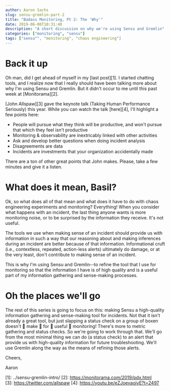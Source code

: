 ```yaml
---
author: Aaron Sachs
slug: sensu-gremlin-part-2
title: "Badass Monitoring, Pt 2: The 'Why'"
date: 2019-06-06T10:31:40
description: "A short discussion on why we're using Sensu and Gremlin"
categories: ["monitoring", "sensu"]
tags: ["sensu"", "monitoring", "chaos engineering"]
---
```


# Back it up

Oh man, did I get ahead of myself in my [last post][1]. I started chatting tools, and I realize now that I really should have been talking more about why I'm using Sensu and Gremlin. But it didn't occur to me until this past week at [Monitorama][2].

[John Allspaw][3] gave the keynote talk (Taking Human Performance Seriously) this year. While you can watch the talk [here][4], I'll highlight a few points here:

* People will pursue what they think will be productive, and won't pursue that which they feel isn't productive
* Monitoring & observability are inextricably linked with other activities
* Ask and develop better questions when doing incident analysis
* Disagreements are data
* Incidents are investments that your organization accidentally made

There are a ton of other great points that John makes. Please, take a few minutes and give it a listen.

# What does it mean, Basil?

Ok, so what does all of that mean and what does it have to do with chaos engineering experiments and monitoring? Everything! When you consider what happens with an incident, the last thing anyone wants is more monitoring noise, or to be surprised by the information they receive. It's not useful. 

The tools we use when making sense of an incident should provide us with information in such a way that our reasoning about and making inferences during an incident are better because of that information. Informational cruft (i.e., contextless, repeated, action-less alerts) ultimately do damage, or at the very least, don't contribute to making sense of an incident.

This is why I'm using Sensu and Gremlin--to refine the tool that I use for monitoring so that the information I have is of high quality and is a useful part of my information gathering and sense-making processes.

# Oh the places we'll go

The rest of this series is going to focus on this: making Sensu a high-quality information gathering and sense-making tool for incidents. Not that it isn't already a great tool, but just slapping a status check on a group of boxen doesn't 👏 make 👏 for 👏 useful 👏 monitoring! There's more to metric gathering and status checks. So we're going to work through that. We'll go from the most minimal thing we can do (a status check) to an alert that provide us with high-quality information for future troubleshooting. We'll use Gremlin along the way as the means of refining those alerts.

Cheers,

Aaron

*<!--LINKS-->*
[1]: ../sensu-gremlin-intro/
[2]: https://monitorama.com/2019/pdx.html  
[3]: https://twitter.com/allspaw
[4]: https://youtu.be/eZJoevaojyE?t=2497